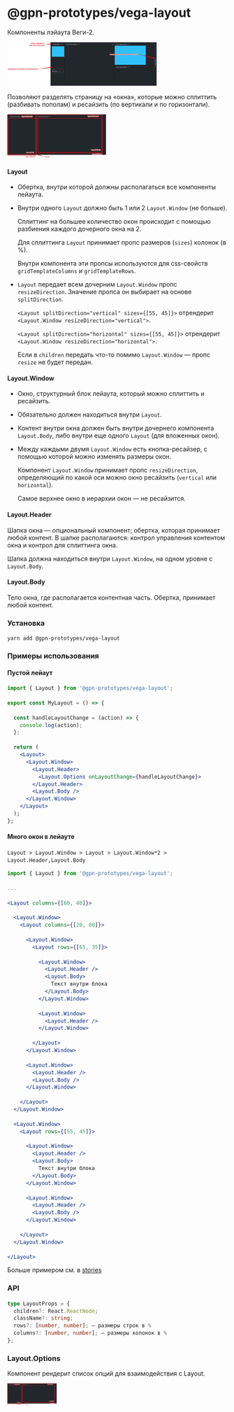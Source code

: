 # @gpn-prototypes/vega-layout

Компоненты лэйаута Веги-2.

<img src="docs/pic-1.png" height="100">

Позволяют разделять страницу на «окна», которые можно сплиттить (разбивать пополам) и ресайзить (по вертикали и по горизонтали).

<img src="docs/pic-2.png" height="100">

#### Layout

-   Обертка, внутри которой должны располагаться все компоненты лейаута.

-   Внутри одного `Layout` должно быть 1 или 2 `Layout.Window` (не больше).

    Сплиттинг на большее количество окон происходит с помощью разбиения каждого дочерного окна на 2.

    Для сплиттинга `Layout` принимает пропс размеров (`sizes`) колонок (в %).

    Внутри компонента эти пропсы используются для css-свойств `gridTemplateColumns` и `gridTemplateRows`.

-   `Layout` передает всем дочерним `Layout.Window` пропс `resizeDirection`. Значение пропса он выбирает на основе `splitDirection`.

    `<Layout splitDirection="vertical" sizes={[55, 45]}>` отрендерит `<Layout.Window resizeDirection="vertical">`.

    `<Layout splitDirection="horizontal" sizes={[55, 45]}>` отрендерит `<Layout.Window resizeDirection="horizontal">`.

    Если в `children` передать что-то помимо `Layout.Window` — пропс `resize` не будет передан.

#### Layout.Window

-   Окно, структурный блок лейаута, который можно сплиттить и ресайзить.

-   Обязательно должен находиться внутри `Layout`.

-   Контент внутри окна должен быть внутри дочернего компонента `Layout.Body`, либо внутри еще одного `Layout` (для вложенных окон).

-   Между каждыми двумя `Layout.Window` есть кнопка-ресайзер, с помощью которой можно изменять размеры окон.

    Компонент `Layout.Window` принимает пропс `resizeDirection`, определяющий по какой оси можно окно ресайзить (`vertical` или `horizontal`).

    Самое верхнее окно в иерархии окон — не ресайзится.

#### Layout.Header

Шапка окна — опциональный компонент; обертка, которая принимает любой контент.
В шапке располагаются: контрол управления контентом окна и контрол для сплиттинга окна.

Шапка должна находиться внутри `Layout.Window`, на одном уровне с `Layout.Body`.

#### Layout.Body

Тело окна, где располагается контентная часть. Обертка, принимает любой контент.

### Установка

    yarn add @gpn-prototypes/vega-layout

### Примеры использования

#### Пустой лейаут

```jsx
import { Layout } from '@gpn-prototypes/vega-layout';

export const MyLayout = () => {

  const handleLayoutChange = (action) => {
    console.log(action);
  };

  return (
    <Layout>
      <Layout.Window>
        <Layout.Header>
          <Layout.Options onLayoutChange={handleLayoutChange}>
        </Layout.Header>
        <Layout.Body />
      </Layout.Window>
    </Layout>
  );
};
```

#### Много окон в лейауте

`Layout > Layout.Window > Layout > Layout.Window*2 > Layout.Header,Layout.Body`

```jsx
import { Layout } from '@gpn-prototypes/vega-layout';

...

<Layout columns={[60, 40]}>

  <Layout.Window>
    <Layout columns={[20, 80]}>

      <Layout.Window>
        <Layout rows={[65, 35]}>

          <Layout.Window>
            <Layout.Header />
            <Layout.Body>
              Текст внутри блока
            </Layout.Body>
          </Layout.Window>

          <Layout.Window>
            <Layout.Header />
          </Layout.Window>

        </Layout>
      </Layout.Window>

      <Layout.Window>
        <Layout.Header />
        <Layout.Body />
      </Layout.Window>

    </Layout>
  </Layout.Window>

  <Layout.Window>
    <Layout rows={[55, 45]}>

      <Layout.Window>
        <Layout.Header />
        <Layout.Body>
          Текст внутри блока
        </Layout.Body>
      </Layout.Window>

      <Layout.Window>
        <Layout.Header />
        <Layout.Body />
      </Layout.Window>

    </Layout>
  </Layout.Window>

</Layout>
```

Больше примером см. в [stories](./src/Layout.stories.tsx)

### API

```ts
type LayoutProps = {
  children?: React.ReactNode;
  className?: string;
  rows?: [number, number]; — размеры строк в %
  columns?: [number, number]; — размеры колонок в %
};
```

### Layout.Options

Компонент рендерит список опций для взаимодействия с Layout.

<img src="docs/pic-2.png" height="50">

```ts
```
